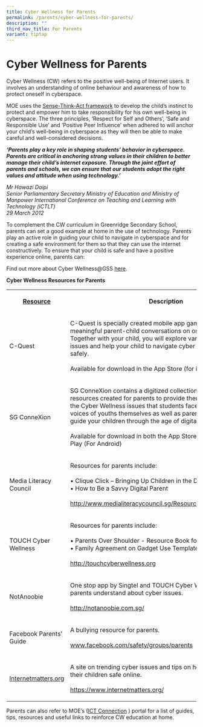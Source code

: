 ```yaml
---
title: Cyber Wellness for Parents
permalink: /parents/cyber-wellness-for-parents/
description: ""
third_nav_title: For Parents
variant: tiptap
---
```

<h1><strong>Cyber Wellness for Parents</strong></h1>
<p>Cyber Wellness (CW) refers to the positive well-being of Internet users.
It involves an understanding of online behaviour and awareness of how to
protect oneself in cyberspace.</p>
<p>MOE uses the&nbsp;<a href="https://www.moe.gov.sg/education/programmes/social-and-emotional-learning/cyber-wellness" rel="noopener noreferrer nofollow" target="_blank"><u>Sense-Think-Act framework</u></a>&nbsp;to
develop the child’s instinct to protect and empower him to take responsibility
for his own well-being in cyberspace. The three principles, ‘Respect for
Self and Others’, ‘Safe and Responsible Use’ and ‘Positive Peer Influence’
when adhered to will anchor your child’s well-being in cyberspace as they
will then be able to make careful and well-considered decisions.</p>
<p><strong><em>‘Parents play a key role in shaping students’ behavior&nbsp;in cyberspace. Parents are critical in anchoring strong values in their children to better manage their child’s internet exposure. Through the joint effort of parents and schools, we can ensure that our students adopt the right values and attitude when using technology.’</em></strong>
</p>
<p><em>Mr Hawazi Daipi</em>
<br><em>Senior Parliamentary Secretary Ministry of Education and Ministry of Manpower</em>  <em>International Conference on Teaching and Learning with Technology (iCTLT)</em>
<br><em>29 March 2012</em>
</p>
<p>To complement the CW curriculum in Greenridge Secondary School, parents
can set a good example at home in the use of technology. Parents play an
active role in guiding your child to navigate in cyberspace and for creating
a safe environment for them so that they can use the internet constructively.
To ensure that your child is safe and have a positive experience online,
parents can:</p>
<p></p>
<p>Find out more about Cyber Wellness@GSS&nbsp;<a href="https://www.greenridgesec.moe.edu.sg/school-experience/curriculum/ict/cyber-wellness/" rel="noopener noreferrer nofollow" target="_blank"><u>here</u></a>.</p>
<p><strong>Cyber Wellness Resources for Parents</strong>
</p>
<table style="minWidth: 50px">
<colgroup>
<col>
<col>
</colgroup>
<tbody>
<tr>
<th rowspan="1" colspan="1">
<p><strong><u>Resource</u></strong>
</p>
</th>
<th rowspan="1" colspan="1">
<p><strong>Description</strong>
</p>
</th>
</tr>
<tr>
<td rowspan="1" colspan="1">
<p>C-Quest</p>
</td>
<td rowspan="1" colspan="1">
<p>C-Quest is specially created mobile app game to facilitate meaningful
parent-child conversations on online experiences. Together with your child,
you will explore various cyber wellness issues and help your child to navigate
cyber space skilfully and safely.
<br>
<br>Available for download in the App Store (for iOS)</p>
</td>
</tr>
<tr>
<td rowspan="1" colspan="1">
<p>SG ConneXion</p>
</td>
<td rowspan="1" colspan="1">
<p>SG ConneXion contains a digitized collection of Cyber Wellness resources
created for parents to provide them with an insight on the Cyber Wellness
issues that students face today through the voices of youths themselves
as well as parenting tips on how to guide your children through the age
of digital technology
<br>
<br>Available for download in both the App Store (for iOS) and Google Play
(For Android)</p>
</td>
</tr>
<tr>
<td rowspan="1" colspan="1">
<p>Media Literacy Council</p>
</td>
<td rowspan="1" colspan="1">
<p>Resources for parents include:
<br>
<br>• Clique Click – Bringing Up Children in the Digital Age
<br>• How to Be a Savvy Digital Parent
<br>
<br><a href="https://www.moe.gov.sg/education/programmes/social-and-emotional-learning/cyber-wellness" rel="noopener noreferrer nofollow" target="_blank">http://www.medialiteracycouncil.sg/Resources/Pages/parents.aspx</a>
</p>
</td>
</tr>
<tr>
<td rowspan="1" colspan="1">
<p>TOUCH Cyber Wellness</p>
</td>
<td rowspan="1" colspan="1">
<p>Resources for parents include:
<br>
<br>• Parents Over Shoulder - Resource Book for Parents
<br>• Family Agreement on Gadget Use Template
<br>
<br><a href="https://www.moe.gov.sg/education/programmes/social-and-emotional-learning/cyber-wellness" rel="noopener noreferrer nofollow" target="_blank">http://touchcyberwellness.org</a>
</p>
</td>
</tr>
<tr>
<td rowspan="1" colspan="1">
<p>NotAnoobie</p>
</td>
<td rowspan="1" colspan="1">
<p>One stop app by Singtel and TOUCH Cyber Wellness to help parents understand
about cyber issues.
<br>
<br><a href="https://www.moe.gov.sg/education/programmes/social-and-emotional-learning/cyber-wellness" rel="noopener noreferrer nofollow" target="_blank">http://notanoobie.com.sg/</a>
</p>
</td>
</tr>
<tr>
<td rowspan="1" colspan="1">
<p>Facebook Parents' Guide</p>
</td>
<td rowspan="1" colspan="1">
<p>A bullying resource for parents.
<br>
<br><a href="https://www.moe.gov.sg/education/programmes/social-and-emotional-learning/cyber-wellness" rel="noopener noreferrer nofollow" target="_blank">www.facebook.com/safety/groups/parents</a>
</p>
</td>
</tr>
<tr>
<td rowspan="1" colspan="1">
<p><a href="https://www.moe.gov.sg/education/programmes/social-and-emotional-learning/cyber-wellness" rel="noopener noreferrer nofollow" target="_blank">Internetmatters.org</a>
</p>
</td>
<td rowspan="1" colspan="1">
<p>A site on trending cyber issues and tips on how parents can keep their
children safe online.
<br>
<br><a href="https://www.moe.gov.sg/education/programmes/social-and-emotional-learning/cyber-wellness" rel="noopener noreferrer nofollow" target="_blank">https://www.internetmatters.org/</a>
</p>
</td>
</tr>
</tbody>
</table>
<p>Parents can also refer to MOE’s&nbsp;(<a href="https://www.moe.gov.sg/education-in-sg/our-programmes/cyber-wellness" rel="noopener noreferrer nofollow" target="_blank"><u>ICT Connection</u></a> )&nbsp;portal
for a list of guides, tips, resources and useful links to reinforce CW
education at home.</p>
<p></p>